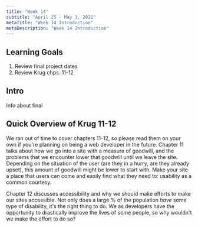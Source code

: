 ```yaml
---
title: "Week 14"
subtitle: "April 25 - May 1, 2021"
metaTitle: "Week 14 Introduction"
metaDescription: "Week 14 Introduction"
---
```


## Learning Goals
1. Review final project dates
1. Review Krug chps. 11-12

## Intro
Info about final

## Quick Overview of Krug 11-12
We ran out of time to cover chapters 11-12, so please read them on your own if you're planning on being a web developer in the future. Chapter 11 talks about how we go into a site with a measure of goodwill, and the problems that we encounter lower that goodwill until we leave the site. Depending on the situation of the user (are they in a hurry, are they already upset), this amount of goodwill might be lower to start with. Make your site a place that users can come and easily find what they need to: usability as a common courtesy.

Chapter 12 discusses accessibility and why we should make efforts to make our sites accessible. Not only does a large % of the population *have* some type of disability, it's the right thing to do. We as developers have the opportunity to drastically improve the lives of some people, so why wouldn't we make the effort to do so?